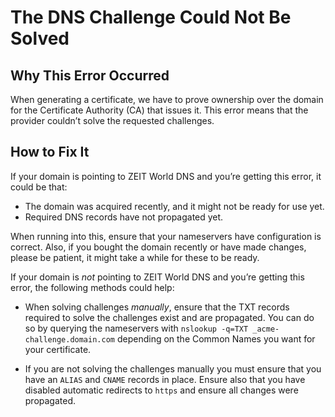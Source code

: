 # The DNS Challenge Could Not Be Solved

## Why This Error Occurred

When generating a certificate, we have to prove ownership over the domain
for the Certificate Authority (CA) that issues it. This error means that
the provider couldn’t solve the requested challenges.

## How to Fix It

If your domain is pointing to ZEIT World DNS and you’re getting this error,
it could be that:

- The domain was acquired recently, and it might not be ready for use yet.
- Required DNS records have not propagated yet.

When running into this, ensure that your nameservers have configuration is correct. Also, if you bought the domain recently or have made changes, please be patient,
it might take a while for these to be ready.

If your domain is _not_ pointing to ZEIT World DNS and you’re getting this
error, the following methods could help:

- When solving challenges *manually*, ensure that the TXT
records required to solve the challenges exist and are propagated. You can do so by querying the nameservers with `nslookup -q=TXT _acme-challenge.domain.com` depending on the Common Names you want for your certificate.

- If you are not solving the challenges manually you must ensure that you have an
`ALIAS` and `CNAME` records in place. Ensure also that you have disabled automatic redirects to `https` and ensure all changes were propagated.
